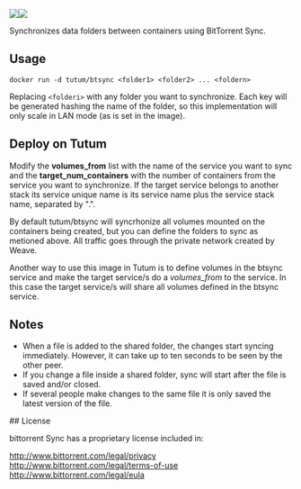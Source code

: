 [![](https://images.microbadger.com/badges/image/babim/btsync.svg)](https://microbadger.com/images/babim/btsync "Get your own image badge on microbadger.com")[![](https://images.microbadger.com/badges/version/babim/btsync.svg)](https://microbadger.com/images/babim/btsync "Get your own version badge on microbadger.com")

Synchronizes data folders between containers using BitTorrent Sync.

## Usage

    docker run -d tutum/btsync <folder1> <folder2> ... <foldern>

Replacing `<folderi>` with any folder you want to synchronize. Each key will be generated hashing the name of the folder, so this implementation will only scale in LAN mode (as is set in the image).

## Deploy on Tutum

Modify the **volumes_from** list with the name of the service you want to sync and the **target_num_containers** with the number of containers from the service you want to synchronize. If the target service belongs to another stack its service unique name is its service name plus the service stack name, separated by ".".

By default tutum/btsync will syncrhonize all volumes mounted on the containers being created, but you can define the folders to sync as metioned above. All traffic goes through the private network created by Weave.

Another way to use this image in Tutum is to define volumes in the btsync service and make the target service/s do a *volumes_from* to the service. In this case the target service/s will share all volumes defined in the btsync service.

## Notes

* When a file is added to the shared folder, the changes start syncing immediately. However, it can take up to ten seconds to be seen by the other peer.
* If you change a file inside a shared folder, sync will start after the file is saved and/or closed.
* If several people make changes to the same file it is only saved the latest version of the file.

## License

bittorrent Sync has a proprietary license included in:

http://www.bittorrent.com/legal/privacy
http://www.bittorrent.com/legal/terms-of-use
http://www.bittorrent.com/legal/eula
